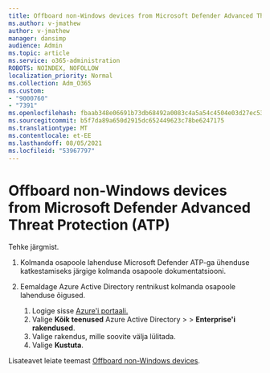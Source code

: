 ```yaml
---
title: Offboard non-Windows devices from Microsoft Defender Advanced Threat Protection (ATP)
ms.author: v-jmathew
author: v-jmathew
manager: dansimp
audience: Admin
ms.topic: article
ms.service: o365-administration
ROBOTS: NOINDEX, NOFOLLOW
localization_priority: Normal
ms.collection: Adm_O365
ms.custom:
- "9000760"
- "7391"
ms.openlocfilehash: fbaab348e06691b73db68492a0083c4a5a54c4504e03d27ec53f2a9f5047266d
ms.sourcegitcommit: b5f7da89a650d2915dc652449623c78be6247175
ms.translationtype: MT
ms.contentlocale: et-EE
ms.lasthandoff: 08/05/2021
ms.locfileid: "53967797"
---
```

# <a name="offboard-non-windows-devices-from-microsoft-defender-advanced-threat-protection-atp"></a>Offboard non-Windows devices from Microsoft Defender Advanced Threat Protection (ATP)

Tehke järgmist.

1. Kolmanda osapoole lahenduse Microsoft Defender ATP-ga ühenduse katkestamiseks järgige kolmanda osapoole dokumentatsiooni.
2. Eemaldage Azure Active Directory rentnikust kolmanda osapoole lahenduse õigused.

    1. Logige sisse [Azure'i portaali.](https://go.microsoft.com/fwlink/?linkid=2125612)
    1. Valige **Kõik teenused** Azure Active Directory  >    >  **Enterprise'i rakendused**.
    1. Valige rakendus, mille soovite välja lülitada.
    1. Valige **Kustuta**.

Lisateavet leiate teemast [Offboard non-Windows devices](https://go.microsoft.com/fwlink/?linkid=2143630).
